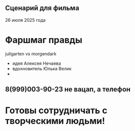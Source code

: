 ## Сценарий для фильма
26 июля 2025 года
# Фаршмаг правды

juligarten vs morgendark

- идея Алексея Нечаева
- вдохновитель Юлька Велик
- 
## 8(999)003-90-23 не вацап, а телефон

# Готовы сотрудничать с творческими людьми!

